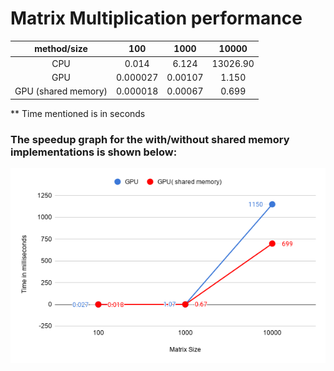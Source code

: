 # Matrix Multiplication performance


| method/size            | 100        | 1000      | 10000      |
| :--------------------: | :--------: | :-------: | :--------: |
| CPU                    | 0.014      | 6.124     | 13026.90   |
| GPU                    | 0.000027   | 0.00107   | 1.150      |
| GPU  (shared memory)   | 0.000018   | 0.00067   | 0.699      |


** Time mentioned is in seconds


### The speedup graph for the with/without shared memory implementations is shown below:


![Speedup Graph](./graph.png)
